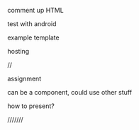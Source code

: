 
comment up HTML

test with android

example template

hosting


//

assignment

can be a component, could use other stuff


how to present?

///////
